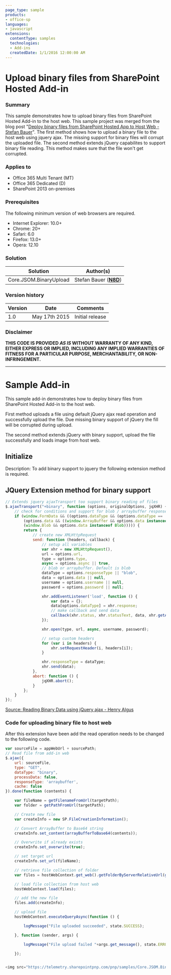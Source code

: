 ```yaml
---
page_type: sample
products:
- office-sp
languages:
- javascript
extensions:
  contentType: samples
  technologies:
  - Add-ins
  createdDate: 1/1/2016 12:00:00 AM
---
```

# Upload binary files from SharePoint Hosted Add-in #

### Summary ###
This sample demonstrates how to upload binary files from SharePoint Hosted Add-in to the host web. This sample project was merged from the blog post "[Deploy binary files from SharePoint Hosted App to Host Web - Stefan Bauer](http://www.n8d.at/blog/deploy-binary-files-from-sharepoint-hosted-app-to-host-web/)".
The first method shows how to upload a binary file to the host web using jquery ajax. The missing support for binary files will corrupt the uploaded file.
The second method extends jQuery capabilites to support binary file reading. This method makes sure that the file won't get corrupted.

### Applies to ###
-  Office 365 Multi Tenant (MT)
-  Office 365 Dedicated (D)
-  SharePoint 2013 on-premises

### Prerequisites ###
The following minimum version of web browsers are required.
-   Internet Explorer: 10.0+
-   Chrome: 20+
-   Safari: 6.0
-   Firefox: 13.0+
-   Opera: 12.10

### Solution ###
Solution | Author(s)
---------|----------
Core.JSOM.BinaryUpload | Stefan Bauer (**[N8D](http://www.n8d.at/)**)

### Version history ###
Version  | Date | Comments
---------| -----| --------
1.0  | May 17th 2015 | Initial release

### Disclaimer ###
**THIS CODE IS PROVIDED *AS IS* WITHOUT WARRANTY OF ANY KIND, EITHER EXPRESS OR IMPLIED, INCLUDING ANY IMPLIED WARRANTIES OF FITNESS FOR A PARTICULAR PURPOSE, MERCHANTABILITY, OR NON-INFRINGEMENT.**


----------

# Sample Add-in #
This sample add-in demonstrates how to deploy binary files from SharePoint Hosted Add-in to the host web. 

First method uploads a file using default jQuery ajax read operation and successfully upload the file. Due missing binary support of jQuery the fill will be corrupted during upload.

The second method extends jQuery with binary support, upload the file successfully and loads image from host web.

## Initialize ##
Description:
To add binary support to jquery the following extension method is required.

## JQuery Extension method for binary support
```JavaScript
// Extends jquery ajaxTransport too support binary reading of files
$.ajaxTransport("+binary", function (options, originalOptions, jqXHR) {
    // check for conditions and support for blob / arraybuffer response type
    if (window.FormData && ((options.dataType && (options.dataType == 'binary')) ||
        (options.data && ((window.ArrayBuffer && options.data instanceof ArrayBuffer) ||
        (window.Blob && options.data instanceof Blob))))) {
        return {
            // create new XMLHttpRequest
            send: function (headers, callback) {
                // setup all variables
                var xhr = new XMLHttpRequest(),
		        url = options.url,
		        type = options.type,
		        async = options.async || true,
		        // blob or arraybuffer. Default is blob
		        dataType = options.responseType || "blob",
		        data = options.data || null,
		        username = options.username || null,
		        password = options.password || null;

                xhr.addEventListener('load', function () {
                    var data = {};
                    data[options.dataType] = xhr.response;
                    // make callback and send data
                    callback(xhr.status, xhr.statusText, data, xhr.getAllResponseHeaders());
                });

                xhr.open(type, url, async, username, password);

                // setup custom headers
                for (var i in headers) {
                    xhr.setRequestHeader(i, headers[i]);
                }

                xhr.responseType = dataType;
                xhr.send(data);
            },
            abort: function () {
                jqXHR.abort();
            }
        };
    }
});
```
[Source: Reading Binary Data using jQuery ajax - Henry Algus](http://www.henryalgus.com/reading-binary-files-using-jquery-ajax/)

### Code for uploading binary file to host web
After this extension have been add the read operation needs to be changed to the following code.

```JavaScript
var sourceFile = appWebUrl + sourcePath;
// Read file from add-in web
$.ajax({
    url: sourceFile,
    type: "GET",
    dataType: "binary",
    processData: false,
    responseType: 'arraybuffer',
    cache: false
}).done(function (contents) {

    var fileName = getFilenameFromUrl(targetPath);
    var folder = getPathFromUrl(targetPath);

    // Create new file
    var createInfo = new SP.FileCreationInformation();

    // Convert ArrayBuffer to Base64 string
    createInfo.set_content(arrayBufferToBase64(contents));

    // Overwrite if already exists
    createInfo.set_overwrite(true);

    // set target url
    createInfo.set_url(fileName);

    // retrieve file collection of folder
    var files = hostWebContext.get_web().getFolderByServerRelativeUrl(getRelativeUrlFromAbsolute(hostWebUrl) + folder).get_files();

    // load file collection from host web
    hostWebContext.load(files);

    // add the new file
    files.add(createInfo);

    // upload file
    hostWebContext.executeQueryAsync(function () {

        logMessage("File uploaded succeeded", state.SUCCESS);

    }, function (sender, args) {

        logMessage("File upload failed "+args.get_message(), state.ERROR);

    });


<img src="https://telemetry.sharepointpnp.com/pnp/samples/Core.JSOM.BinaryUpload" />